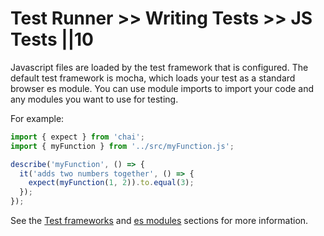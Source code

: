 # Test Runner >> Writing Tests >> JS Tests ||10

Javascript files are loaded by the test framework that is configured. The default test framework is mocha, which loads your test as a standard browser es module. You can use module imports to import your code and any modules you want to use for testing.

For example:

```js
import { expect } from 'chai';
import { myFunction } from '../src/myFunction.js';

describe('myFunction', () => {
  it('adds two numbers together', () => {
    expect(myFunction(1, 2)).to.equal(3);
  });
});
```

See the [Test frameworks](../test-frameworks/index.md) and [es modules](../../../guides/going-buildless/es-modules.md) sections for more information.
